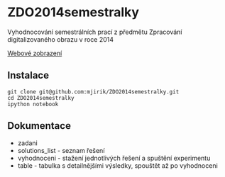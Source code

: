 ZDO2014semestralky
==================

Vyhodnocování semestrálních prací z předmětu Zpracování digitalizovaného obrazu v roce 2014

[Webové zobrazení](http://nbviewer.ipython.org/github/mjirik/ZDO2014semestralky/blob/master/zadani.ipynb)


Instalace
---

    git clone git@github.com:mjirik/ZDO2014semestralky.git
    cd ZDO2014semestralky
    ipython notebook
    

Dokumentace
---


* zadani
* solutions_list - seznam řešení
* vyhodnoceni - stažení jednotlivých řešení a spuštění experimentu
* table - tabulka s detailnějšími výsledky, spouštět až po vyhodnoceni

    
